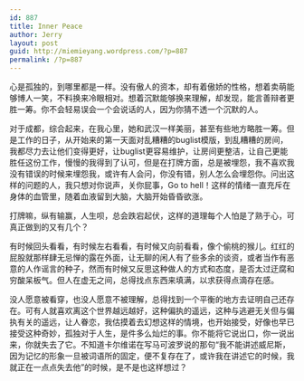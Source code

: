 ```yaml
---
id: 887
title: Inner Peace
author: Jerry
layout: post
guid: http://miemieyang.wordpress.com/?p=887
permalink: /?p=887
---
```

心是孤独的，到哪里都是一样。没有傲人的资本，却有着傲娇的性格，想着卖萌能够博人一笑，不料换来冷眼相对。想着沉默能够换来理解，却发现，能言善辩者更胜一筹。你不会轻易误会一个会说话的人，因为你猜不透一个沉默的人。

对于成都，综合起来，在我心里，她和武汉一样美丽，甚至有些地方略胜一筹。但是工作的日子，从开始来的第一天面对乱糟糟的buglist模版，到乱糟糟的房间，我都尽力去让他们变得更好，让buglist更容易维护，让房间更整洁，让自己更能胜任这份工作，慢慢的我得到了认可，但是在打牌方面，总是被埋怨，我不喜欢我没有错误的时候来埋怨我，或许有人会问，你没有错，别人怎么会埋怨你。问出这样的问题的人，我只想对你说声，关你屁事，Go to hell！这样的情绪一直充斥在身体的血管里，随着血液留到大脑，大脑开始昏昏欲涨。

打牌嘛，纵有输赢，人生呗，总会跌宕起伏，这样的道理每个人怕是了熟于心，可真正做到的又有几个？

有时候回头看看，有时候左右看看，有时候又向前看看，像个偷桃的猴儿。红红的屁股就那样肆无忌惮的露在外面，让无聊的闲人有了些多余的谈资，或者当作有恶意的人作谣言的种子，然而有时候又反思这种做人的方式和态度，是否太过迂腐和穷酸呆板气。但人在虚无之间，总得找点东西来填满，以求获得点滴存在感。

没人愿意被看穿，也没人愿意不被理解，总得找到一个平衡的地方去证明自己还存在。可有人就喜欢离这个世界越远越好，这种偏执的遥远，这种与逃避无关但与偏执有关的遥远，让人眷恋，我估摸着去幻想这样的情境，也开始接受，好像也早已接受这种奇妙，孤独对于人生，是件多么灿烂的事。你不能将它说出口，你一说出来，你就失去了它。不知道卡尔维诺在写马可波罗说的那句“我不能讲述威尼斯，因为记忆的形象一旦被词语所的固定，便不复存在了，或许我在讲述它的时候，我就正在一点点失去他”的时候，是不是也这样想过？